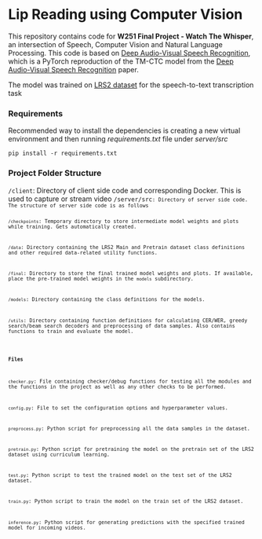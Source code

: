 # Lip Reading using Computer Vision
<p>This repository contains code for <b>W251 Final Project - Watch The Whisper</b>, an intersection of Speech, Computer Vision and Natural Language Processing. This code is based on <a href="https://github.com/LordMartian/deep_avsr" rel="nofollow">Deep Audio-Visual Speech Recognition</a>, which is a PyTorch reproduction of the TM-CTC model from the <a href="https://arxiv.org/abs/1809.02108" rel="nofollow">Deep Audio-Visual Speech Recognition</a> paper.</p>

<p>The model was trained on <a href="http://www.robots.ox.ac.uk/~vgg/data/lip_reading/lrs2.html" rel="nofollow">LRS2 dataset</a> for the speech-to-text transcription task</p>

<h3>Requirements</h3>
Recommended way to install the dependencies is creating a new virtual environment and then running <i>requirements.txt</i> file under <i>server/src</i>

<code>pip install -r requirements.txt</code>

<h3>Project Folder Structure</h3>
<code>/client</code>: Directory of client side code and corresponding Docker. This is used to capture or stream video
<code>/server/src<code>: Directory of server side code. The structure of server side code is as follows
  
<p><code>/checkpoints</code>: Temporary directory to store intermediate model weights and plots while training. Gets automatically created.</p>
<p><code>/data</code>: Directory containing the LRS2 Main and Pretrain dataset class definitions and other required data-related utility functions.</p>
<p><code>/final</code>: Directory to store the final trained model weights and plots. If available, place the pre-trained model weights in the <code>models</code> subdirectory.</p>
<p><code>/models</code>: Directory containing the class definitions for the models.</p>
<p><code>/utils</code>: Directory containing function definitions for calculating CER/WER, greedy search/beam search decoders and preprocessing of data samples. Also contains functions to train and evaluate the model.</p>

<h4>Files</h4>
<p><code>checker.py</code>: File containing checker/debug functions for testing all the modules and the functions in the project as well as any other checks to be performed.</p>
<p><code>config.py</code>: File to set the configuration options and hyperparameter values.</p>
<p><code>preprocess.py</code>: Python script for preprocessing all the data samples in the dataset.</p>
<p><code>pretrain.py</code>: Python script for pretraining the model on the pretrain set of the LRS2 dataset using curriculum learning.</p>
<p><code>test.py</code>: Python script to test the trained model on the test set of the LRS2 dataset.</p>
<p><code>train.py</code>: Python script to train the model on the train set of the LRS2 dataset.</p>
<p><code>inference.py</code>: Python script for generating predictions with the specified trained model for incoming videos.</p>
